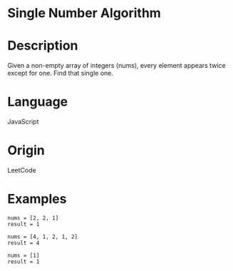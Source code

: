 # Single Number Algorithm

# Description

Given a non-empty array of integers (nums), every element appears twice except for one.  Find that single one.

# Language

JavaScript

# Origin

LeetCode

# Examples

```
nums = [2, 2, 1]
result = 1
```

```
nums = [4, 1, 2, 1, 2]
result = 4
```

```
nums = [1]
result = 1
```